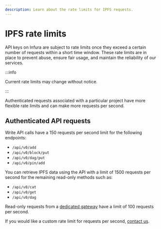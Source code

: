 ```yaml
---
description: Learn about the rate limits for IPFS requests.
---
```


# IPFS rate limits

API keys on Infura are subject to rate limits once they exceed a certain number of requests within a short time window.
These rate limits are in place to prevent abuse, ensure fair usage, and maintain the reliability of our services.

:::info

Current rate limits may change without notice.

:::

Authenticated requests associated with a particular project have more flexible rate limits and can make more requests per second.

## Authenticated API requests

Write API calls have a 150 requests per second limit for the following endpoints:

- `/api/v0/add`
- `/api/v0/block/put`
- `/api/v0/dag/put`
- `/api/v0/pin/add`

You can retrieve IPFS data using the API with a limit of 1500 requests per second for the remaining read-only methods such as:

- `/api/v0/cat`
- `/api/v0/get`
- `/api/v0/dag`

Read-only requests from a [dedicated gateway](../how-to/access-ipfs-content/dedicated-gateways.md) have a limit of 100 requests per second.

If you would like a custom rate limit for requests per second, [contact us](https://app.infura.io/support/ticket).
